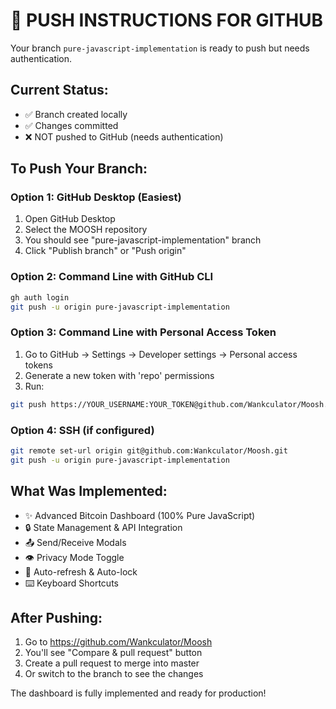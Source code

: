 # 🚀 PUSH INSTRUCTIONS FOR GITHUB

Your branch `pure-javascript-implementation` is ready to push but needs authentication.

## Current Status:
- ✅ Branch created locally
- ✅ Changes committed
- ❌ NOT pushed to GitHub (needs authentication)

## To Push Your Branch:

### Option 1: GitHub Desktop (Easiest)
1. Open GitHub Desktop
2. Select the MOOSH repository
3. You should see "pure-javascript-implementation" branch
4. Click "Publish branch" or "Push origin"

### Option 2: Command Line with GitHub CLI
```bash
gh auth login
git push -u origin pure-javascript-implementation
```

### Option 3: Command Line with Personal Access Token
1. Go to GitHub → Settings → Developer settings → Personal access tokens
2. Generate a new token with 'repo' permissions
3. Run:
```bash
git push https://YOUR_USERNAME:YOUR_TOKEN@github.com/Wankculator/Moosh.git pure-javascript-implementation
```

### Option 4: SSH (if configured)
```bash
git remote set-url origin git@github.com:Wankculator/Moosh.git
git push -u origin pure-javascript-implementation
```

## What Was Implemented:
- ✨ Advanced Bitcoin Dashboard (100% Pure JavaScript)
- 🔒 State Management & API Integration
- 📤 Send/Receive Modals
- 👁️ Privacy Mode Toggle
- 🔄 Auto-refresh & Auto-lock
- ⌨️ Keyboard Shortcuts

## After Pushing:
1. Go to https://github.com/Wankculator/Moosh
2. You'll see "Compare & pull request" button
3. Create a pull request to merge into master
4. Or switch to the branch to see the changes

The dashboard is fully implemented and ready for production!